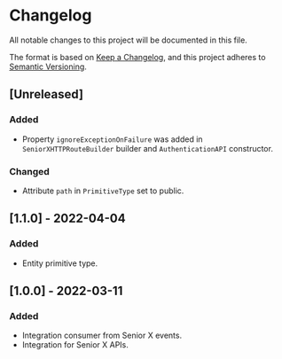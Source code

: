 # Changelog

All notable changes to this project will be documented in this file.

The format is based on [Keep a Changelog](https://keepachangelog.com/en/1.0.0/),
and this project adheres to [Semantic Versioning](https://semver.org/spec/v2.0.0.html).

## [Unreleased]

### Added

- Property `ignoreExceptionOnFailure` was added in `SeniorXHTTPRouteBuilder` builder and `AuthenticationAPI` constructor.

### Changed

- Attribute `path` in `PrimitiveType` set to public.

## [1.1.0] - 2022-04-04

### Added

- Entity primitive type.

## [1.0.0] - 2022-03-11

### Added

- Integration consumer from Senior X events.
- Integration for Senior X APIs.
